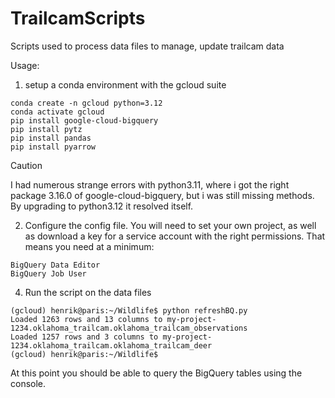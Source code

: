 # TrailcamScripts
Scripts used to process data files to manage, update trailcam data

Usage: 

1) setup a conda environment with the gcloud suite
```
conda create -n gcloud python=3.12
conda activate gcloud
pip install google-cloud-bigquery
pip install pytz
pip install pandas
pip install pyarrow
```

  
> [!CAUTION]
> I had numerous strange errors with python3.11, where i got the right package 3.16.0 of google-cloud-bigquery, but i was still missing methods. By upgrading to python3.12 it resolved itself.
2) Configure the config file. You will need to set your own project, as well as download a key for a service account with the right permissions. That means you need at a minimum:
```
BigQuery Data Editor
BigQuery Job User
```
4) Run the script on the data files

```
(gcloud) henrik@paris:~/Wildlife$ python refreshBQ.py 
Loaded 1263 rows and 13 columns to my-project-1234.oklahoma_trailcam.oklahoma_trailcam_observations
Loaded 1257 rows and 3 columns to my-project-1234.oklahoma_trailcam.oklahoma_trailcam_deer
(gcloud) henrik@paris:~/Wildlife$
```

At this point you should be able to query the BigQuery tables using the console.
